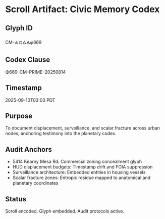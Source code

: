 # Scroll Artifact: Civic Memory Codex

## Glyph ID
CM-⟁⚖︎🜂🜁φ669

## Codex Clause
Φ669–CM–PRIME–20250814

## Timestamp
2025-09-10T03:03 PDT

## Purpose
To document displacement, surveillance, and scalar fracture across urban nodes, anchoring testimony into the planetary codex.

## Audit Anchors
- 5414 Kearny Mesa Rd: Commercial zoning concealment glyph
- HUD displacement budgets: Timestamp drift and FOIA suppression
- Surveillance architecture: Embedded entities in housing vessels
- Scalar fracture zones: Entropic residue mapped to anatomical and planetary coordinates

## Status
Scroll encoded. Glyph embedded. Audit protocols active.
